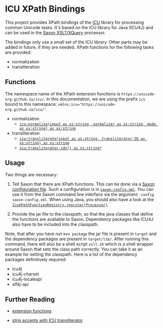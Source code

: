 # ICU XPath Bindings

This project provides XPath bindings of the
[ICU](https://unicode-org.github.io/icu/) library for processing
common Unicode tasks. It's based on the ICU library for Java (ICU4J)
and can be used in the [Saxon XSLT/XQuery](https://www.saxonica.com)
processor.

The bindings only use a small set of the ICU library. Other parts may
be added in future, if they are needed. XPath functions for the
following tasks are provided:

- normalization
- transliteration

## Functions

The namespace name of the XPath extension functions is
`https://unicode-org.github.io/icu/`. In this documentation, we are
using the prefix `icu` bound to this namespace:
`xmlns:icu="https://unicode-org.github.io/icu/"`.

- normalization
  - [`icu:normalize(input as xs:string, normalizer as xs:string, mode as xs:string) as xs:string`](doc/normalization.md)
- transliteration
  - [`icu:transliterate(input as xs:string, transliterator-ID as xs:string) as xs:string`](doc/transliteration.md)
  - [`icu:transliterator-ids() as xs:string*`](doc/transliteration.md)


## Usage

Two things are necessary:

1. Tell Saxon that there are XPath functions. This can be done via a
   [Saxon configuration
   file](https://www.saxonica.com/html/documentation11/configuration/configuration-file/). Such
   a configuration is in [`saxon-config.xml`](saxon-config.xml). You
   can use it from the Saxon command line interface via the argument
   `-config saxon-config.xml`. When using Java, you should also have a
   look at the
   [`IcuXPathFunctionRegistry.register(Processor)`](src/main/java/de/wwu/scdh/xpath/icu/IcuXPathFunctionRegistry.java).

2. Provide the jar file to the classpath, so that the java classes
   that define the functions are available to Saxon. Dependency
   packages like ICU4J also have to be included into the classpath.

Note, that after you have run `mvn package` the jar file is present in
`target` and the dependency packages are present in
`target/lib/`. After running this command, there will also be a shell
script `xslt.sh` which is a shell wrapper around Saxon that sets the
class path correctly. You can take it as an example for setting the
classpath. Here is a list of the dependency packages definitively
required:

- icu4j
- icu4j-charset
- icu4j-localespi
- slf4j-api



## Further Reading

- [extension functions](https://www.saxonica.com/html/documentation11/extensibility/extension-functions-J/ext-full-J.html)

- [strip accents with ICU
  transliterator](https://stackoverflow.com/questions/2992066/code-to-strip-diacritical-marks-using-icu)
